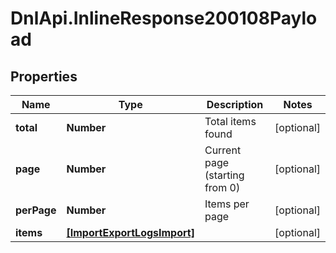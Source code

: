 # DnlApi.InlineResponse200108Payload

## Properties
Name | Type | Description | Notes
------------ | ------------- | ------------- | -------------
**total** | **Number** | Total items found | [optional] 
**page** | **Number** | Current page (starting from 0) | [optional] 
**perPage** | **Number** | Items per page | [optional] 
**items** | [**[ImportExportLogsImport]**](ImportExportLogsImport.md) |  | [optional] 


